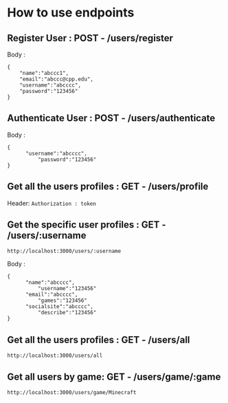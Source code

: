 # How to use endpoints 

## Register User : POST - /users/register
Body : 

```
{
    "name":"abccc1",
    "email":"abccc@cpp.edu",
    "username":"abcccc",
    "password":"123456" 
}
```
    
## Authenticate User : POST - /users/authenticate
Body : 
```
{
	  "username":"abcccc",
          "password":"123456"
}
```

## Get all the users profiles : GET - /users/profile
Header: 
```Authorization : token```

## Get the specific user profiles : GET - /users/:username
```http://localhost:3000/users/:username```

Body : 
```
{
	  "name":"abcccc",
          "username":"123456"
	  "email":"abcccc",
          "games":"123456"
	  "socialsite":"abcccc",
          "describe":"123456"
}
```

## Get all the users profiles : GET - /users/all
```http://localhost:3000/users/all```

## Get all users by game: GET - /users/game/:game
```http://localhost:3000/users/game/Minecraft```

